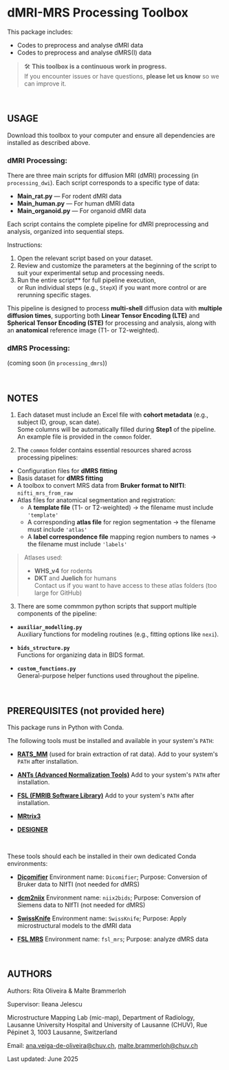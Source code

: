 # dMRI-MRS Processing Toolbox

This package includes:
   - Codes to preprocess and analyse dMRI data
   - Codes to preprocess and analyse dMRS(I) data

> 🛠️ **This toolbox is a continuous work in progress.**  
> If you encounter issues or have questions, **please let us know** so we can improve it.

 <br> 

## USAGE

Download this toolbox to your computer and ensure all dependencies are installed as described above.

### dMRI Processing: 

There are three main scripts for diffusion MRI (dMRI) processing (in `processing_dwi`). Each script corresponds to a specific type of data:

- **Main_rat.py** — For rodent dMRI data  
- **Main_human.py** — For human dMRI data  
- **Main_organoid.py** — For organoid dMRI data

Each script contains the complete pipeline for dMRI preprocessing and analysis, organized into sequential steps.

Instructions:
1. Open the relevant script based on your dataset.
2. Review and customize the parameters at the beginning of the script to suit your experimental setup and processing needs.
3. Run the entire script** for full pipeline execution,  
   or
   Run individual steps (e.g., `StepX`) if you want more control or are rerunning specific stages.

This pipeline is designed to process **multi-shell** diffusion data with **multiple diffusion times**, supporting both **Linear Tensor Encoding (LTE)** and **Spherical Tensor Encoding (STE)** for processing and analysis, along with an **anatomical** reference image (T1- or T2-weighted).

### dMRS Processing: 

(coming soon (in `processing_dmrs`))

 <br>
 
## NOTES

1. Each dataset must include an Excel file with **cohort metadata** (e.g., subject ID, group, scan date).  
Some columns will be automatically filled during **Step1** of the pipeline.  
An example file is provided in the `common` folder.


2. The `common` folder contains essential resources shared across processing pipelines:

- Configuration files for **dMRS fitting**
- Basis dataset for **dMRS fitting**
- A toolbox to convert MRS data from **Bruker format to NIfTI**: `nifti_mrs_from_raw`
- Atlas files for anatomical segmentation and registration:
  - A **template file** (T1- or T2-weighted) → the filename must include `'template'`
  - A corresponding **atlas file** for region segmentation → the filename must include `'atlas'`
  - A **label correspondence file** mapping region numbers to names → the filename must include `'labels'`

> Atlases used:  
> - **WHS_v4** for rodents  
> - **DKT** and **Juelich** for humans  
> Contact us if you want to have access to these atlas folders (too large for GitHub)


3. There are some commmon python scripts that support multiple components of the pipeline:

- **`auxiliar_modelling.py`**  
  Auxiliary functions for modeling routines (e.g., fitting options like `nexi`).

- **`bids_structure.py`**  
  Functions for organizing data in BIDS format.

- **`custom_functions.py`**  
  General-purpose helper functions used throughout the pipeline.

 <br> 
  
## PREREQUISITES (not provided here)

This package runs in Python with Conda.

The following tools must be installed and available in your system's `PATH`:

- [**RATS_MM**](https://iibi.uiowa.edu/rats-rodent-brain-mri) (used for brain extraction of rat data). Add to your system's `PATH` after installation.

- [**ANTs (Advanced Normalization Tools)**](https://github.com/ANTsX/ANTs) Add to your system's `PATH` after installation.

- [**FSL (FMRIB Software Library)**](https://fsl.fmrib.ox.ac.uk/fsl/docs/#/) Add to your system's `PATH` after installation.

- [**MRtrix3**](https://www.mrtrix.org/)

- [**DESIGNER**](https://nyu-diffusionmri.github.io/DESIGNER-v2/)

 <br> 

These tools should each be installed in their own dedicated Conda environments:

- [**Dicomifier**](https://github.com/lamyj/dicomifier) Environment name: `Dicomifier`; Purpose: Conversion of Bruker data to NIfTI (not needed for dMRS)
 
- [**dcm2niix**](https://github.com/rordenlab/dcm2niix) Environment name: `niix2bids`; Purpose: Conversion of Siemens data to NIfTI (not needed for dMRS)

- [**SwissKnife**](https://github.com/QuentinUhl/graymatter_swissknife) Environment name: `SwissKnife`; Purpose: Apply microstructural models to the dMRI data
 
- [**FSL MRS**](https://open.win.ox.ac.uk/pages/fsl/fsl_mrs/) Environment name: `fsl_mrs`; Purpose: analyze dMRS data


 <br> 
 
## AUTHORS

Authors: Rita Oliveira & Malte Brammerloh

Supervisor: Ileana Jelescu

Microstructure Mapping Lab (mic-map),
Department of Radiology,
Lausanne University Hospital and University of Lausanne (CHUV),
Rue Pépinet 3, 1003 Lausanne, Switzerland

Email: ana.veiga-de-oliveira@chuv.ch, malte.brammerloh@chuv.ch 

Last updated: June 2025

